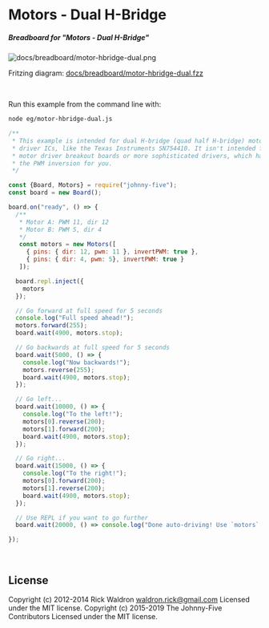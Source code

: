 <!--remove-start-->

# Motors - Dual H-Bridge

<!--remove-end-->






##### Breadboard for "Motors - Dual H-Bridge"



![docs/breadboard/motor-hbridge-dual.png](breadboard/motor-hbridge-dual.png)<br>

Fritzing diagram: [docs/breadboard/motor-hbridge-dual.fzz](breadboard/motor-hbridge-dual.fzz)

&nbsp;




Run this example from the command line with:
```bash
node eg/motor-hbridge-dual.js
```


```javascript
/**
 * This example is intended for dual H-bridge (quad half H-bridge) motor
 * driver ICs, like the Texas Instruments SN754410. It isn't intended for
 * motor driver breakout boards or more sophisticated drivers, which handle
 * the PWM inversion for you.
 */

const {Board, Motors} = require("johnny-five");
const board = new Board();

board.on("ready", () => {
  /**
   * Motor A: PWM 11, dir 12
   * Motor B: PWM 5, dir 4
   */
   const motors = new Motors([
     { pins: { dir: 12, pwm: 11 }, invertPWM: true },
     { pins: { dir: 4, pwm: 5}, invertPWM: true }
   ]);

  board.repl.inject({
    motors
  });

  // Go forward at full speed for 5 seconds
  console.log("Full speed ahead!");
  motors.forward(255);
  board.wait(4900, motors.stop);

  // Go backwards at full speed for 5 seconds
  board.wait(5000, () => {
    console.log("Now backwards!");
    motors.reverse(255);
    board.wait(4900, motors.stop);
  });

  // Go left...
  board.wait(10000, () => {
    console.log("To the left!");
    motors[0].reverse(200);
    motors[1].forward(200);
    board.wait(4900, motors.stop);
  });

  // Go right...
  board.wait(15000, () => {
    console.log("To the right!");
    motors[0].forward(200);
    motors[1].reverse(200);
    board.wait(4900, motors.stop);
  });

  // Use REPL if you want to go further
  board.wait(20000, () => console.log("Done auto-driving! Use `motors` to control motors in REPL"));

});

```








&nbsp;

<!--remove-start-->

## License
Copyright (c) 2012-2014 Rick Waldron <waldron.rick@gmail.com>
Licensed under the MIT license.
Copyright (c) 2015-2019 The Johnny-Five Contributors
Licensed under the MIT license.

<!--remove-end-->
